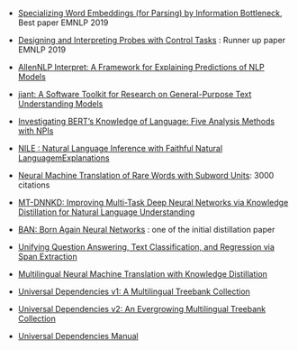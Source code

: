* [Specializing Word Embeddings (for Parsing) by Information Bottleneck](https://www.aclweb.org/anthology/D19-1276.pdf), Best paper EMNLP 2019

* [Designing and Interpreting Probes with Control Tasks](https://www.aclweb.org/anthology/D19-1275.pdf) : Runner up paper EMNLP 2019

* [AllenNLP Interpret: A Framework for Explaining Predictions of NLP Models](https://www.aclweb.org/anthology/D19-3002.pdf) 

* [jiant: A Software Toolkit for Research on General-Purpose Text Understanding Models](https://arxiv.org/pdf/2003.02249.pdf)

* [Investigating BERT’s Knowledge of Language: Five Analysis Methods with NPIs](https://arxiv.org/pdf/1909.02597.pdf)

* [NILE : Natural Language Inference with Faithful Natural LanguagemExplanations](https://www.aclweb.org/anthology/2020.acl-main.771.pdf)

* [Neural Machine Translation of Rare Words with Subword Units](https://arxiv.org/abs/1508.07909): 3000 citations

* [MT-DNNKD: Improving Multi-Task Deep Neural Networks via Knowledge Distillation for Natural Language Understanding](https://arxiv.org/pdf/1904.09482.pdf)

* [BAN: Born Again Neural Networks](https://arxiv.org/abs/1805.04770) : one of the initial distillation paper

* [Unifying Question Answering, Text Classification, and Regression via Span Extraction](https://arxiv.org/pdf/1904.09286.pdf)

* [Multilingual Neural Machine Translation with Knowledge Distillation](https://arxiv.org/abs/1902.10461)


* [Universal Dependencies v1: A Multilingual Treebank Collection](https://www.aclweb.org/anthology/L16-1262.pdf)

* [Universal Dependencies v2: An Evergrowing Multilingual Treebank Collection](https://arxiv.org/pdf/2004.10643.pdf)

* [Universal Dependencies Manual](https://nlp.stanford.edu/software/dependencies_manual.pdf)
